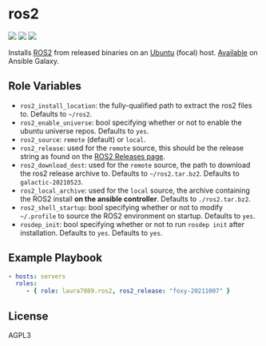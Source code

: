 ros2
=========

![](https://img.shields.io/travis/com/laura7089/ros2-ansible?style=flat-square)
![](https://img.shields.io/ansible/role/57736?style=flat-square)
![](https://img.shields.io/github/license/laura7089/ros2-ansible?style=flat-square)

Installs [ROS2](https://docs.ros.org/en/galactic/index.html) from released binaries on an [Ubuntu](https://ubuntu.com/) (focal) host.
[Available](https://galaxy.ansible.com/laura7089/ros2) on Ansible Galaxy.

Role Variables
--------------

- `ros2_install_location`: the fully-qualified path to extract the ros2 files to.
  Defaults to `~/ros2`.
- `ros2_enable_universe`: bool specifying whether or not to enable the ubuntu universe repos. Defaults to `yes`.
- `ros2_source`: `remote` (default) or `local`.
- `ros2_release`: used for the `remote` source, this should be the release string as found on the [ROS2 Releases page](https://github.com/ros2/ros2/releases).
- `ros2_download_dest`: used for the `remote` source, the path to download the ros2 release archive to.
  Defaults to `~/ros2.tar.bz2`.
  Defaults to `galactic-20210523`.
- `ros2_local_archive`: used for the `local` source, the archive containing the ROS2 install **on the ansible controller**.
  Defaults to `./ros2.tar.bz2`.
- `ros2_shell_startup`: bool specifying whether or not to modify `~/.profile` to source the ROS2 environment on startup.
  Defaults to `yes`.
- `rosdep_init`: bool specifying whether or not to run `rosdep init` after installation. Defaults to `yes`.
  Defaults to `yes`.

Example Playbook
----------------

```yaml
- hosts: servers
  roles:
     - { role: laura7089.ros2, ros2_release: "foxy-20211007" }
```

License
-------

AGPL3
